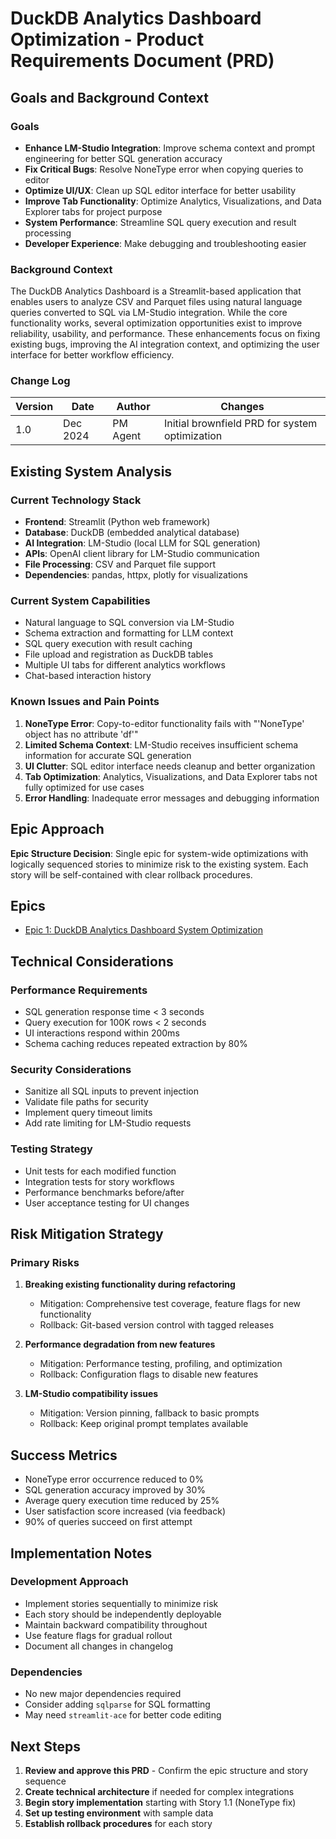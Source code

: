 # DuckDB Analytics Dashboard Optimization - Product Requirements Document (PRD)

## Goals and Background Context

### Goals
- **Enhance LM-Studio Integration**: Improve schema context and prompt engineering for better SQL generation accuracy
- **Fix Critical Bugs**: Resolve NoneType error when copying queries to editor
- **Optimize UI/UX**: Clean up SQL editor interface for better usability
- **Improve Tab Functionality**: Optimize Analytics, Visualizations, and Data Explorer tabs for project purpose
- **System Performance**: Streamline SQL query execution and result processing
- **Developer Experience**: Make debugging and troubleshooting easier

### Background Context

The DuckDB Analytics Dashboard is a Streamlit-based application that enables users to analyze CSV and Parquet files using natural language queries converted to SQL via LM-Studio integration. While the core functionality works, several optimization opportunities exist to improve reliability, usability, and performance. These enhancements focus on fixing existing bugs, improving the AI integration context, and optimizing the user interface for better workflow efficiency.

### Change Log
| Version | Date | Author | Changes |
|---------|------|--------|---------|
| 1.0 | Dec 2024 | PM Agent | Initial brownfield PRD for system optimization |

## Existing System Analysis

### Current Technology Stack
- **Frontend**: Streamlit (Python web framework)
- **Database**: DuckDB (embedded analytical database)
- **AI Integration**: LM-Studio (local LLM for SQL generation)
- **APIs**: OpenAI client library for LM-Studio communication
- **File Processing**: CSV and Parquet file support
- **Dependencies**: pandas, httpx, plotly for visualizations

### Current System Capabilities
- Natural language to SQL conversion via LM-Studio
- Schema extraction and formatting for LLM context
- SQL query execution with result caching
- File upload and registration as DuckDB tables
- Multiple UI tabs for different analytics workflows
- Chat-based interaction history

### Known Issues and Pain Points
1. **NoneType Error**: Copy-to-editor functionality fails with "'NoneType' object has no attribute 'df'"
2. **Limited Schema Context**: LM-Studio receives insufficient schema information for accurate SQL generation
3. **UI Clutter**: SQL editor interface needs cleanup and better organization
4. **Tab Optimization**: Analytics, Visualizations, and Data Explorer tabs not fully optimized for use cases
5. **Error Handling**: Inadequate error messages and debugging information

## Epic Approach

**Epic Structure Decision**: Single epic for system-wide optimizations with logically sequenced stories to minimize risk to the existing system. Each story will be self-contained with clear rollback procedures.

## Epics

- [Epic 1: DuckDB Analytics Dashboard System Optimization](epic-1-system-optimization.md)

## Technical Considerations

### Performance Requirements
- SQL generation response time < 3 seconds
- Query execution for 100K rows < 2 seconds
- UI interactions respond within 200ms
- Schema caching reduces repeated extraction by 80%

### Security Considerations
- Sanitize all SQL inputs to prevent injection
- Validate file paths for security
- Implement query timeout limits
- Add rate limiting for LM-Studio requests

### Testing Strategy
- Unit tests for each modified function
- Integration tests for story workflows
- Performance benchmarks before/after
- User acceptance testing for UI changes

## Risk Mitigation Strategy

### Primary Risks
1. **Breaking existing functionality during refactoring**
   - Mitigation: Comprehensive test coverage, feature flags for new functionality
   - Rollback: Git-based version control with tagged releases

2. **Performance degradation from new features**
   - Mitigation: Performance testing, profiling, and optimization
   - Rollback: Configuration flags to disable new features

3. **LM-Studio compatibility issues**
   - Mitigation: Version pinning, fallback to basic prompts
   - Rollback: Keep original prompt templates available

## Success Metrics
- NoneType error occurrence reduced to 0%
- SQL generation accuracy improved by 30%
- Average query execution time reduced by 25%
- User satisfaction score increased (via feedback)
- 90% of queries succeed on first attempt

## Implementation Notes

### Development Approach
- Implement stories sequentially to minimize risk
- Each story should be independently deployable
- Maintain backward compatibility throughout
- Use feature flags for gradual rollout
- Document all changes in changelog

### Dependencies
- No new major dependencies required
- Consider adding `sqlparse` for SQL formatting
- May need `streamlit-ace` for better code editing

## Next Steps

1. **Review and approve this PRD** - Confirm the epic structure and story sequence
2. **Create technical architecture** if needed for complex integrations
3. **Begin story implementation** starting with Story 1.1 (NoneType fix)
4. **Set up testing environment** with sample data
5. **Establish rollback procedures** for each story